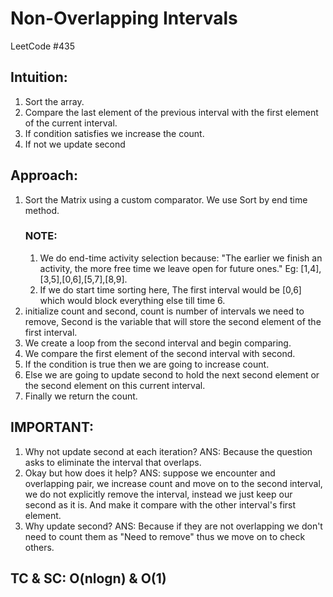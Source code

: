 # Non-Overlapping Intervals
LeetCode #435

## Intuition: 
1. Sort the array.
2. Compare the last element of the previous interval with the first element of the current interval.
3. If condition satisfies we increase the count. 
4. If not we update second

## Approach:
1. Sort the Matrix using a custom comparator. We use Sort by end time method.
   ### NOTE:
   1. We do end-time activity selection because:
       "The earlier we finish an activity, the more free time we leave open for future ones."
       Eg: [1,4],[3,5],[0,6],[5,7],[8,9].
   2. If we do start time sorting here, The first interval would be [0,6] which would block everything else till time 6.
2. initialize count and second, count is number of intervals we need to remove, Second is the variable that will store the second element of the first interval.
3. We create a loop from the second interval and begin comparing.
4. We compare the first element of the second interval with second.
5. If the condition is true then we are going to increase count. 
6. Else we are going to update second to hold the next second element or the second element on this current interval.
7. Finally we return the count.

## IMPORTANT:
1. Why not update second at each iteration?
ANS: Because the question asks to eliminate the interval that overlaps.
2. Okay but how does it help?
ANS: suppose we encounter and overlapping pair, we increase count and move on to the second interval, we do not explicitly remove the interval, instead we just keep our second as it is. And make it compare with the other interval's first element. 
3. Why update second?
ANS: Because if they are not overlapping we don't need to count them as "Need to remove" thus we move on to check others.

## TC & SC: O(nlogn) & O(1)
